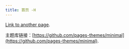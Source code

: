 ```yaml
---
title: 首页 -H
---
```


[Link to another page](./_posts/2025-03-24-my-first-blog.md).

主题库链接：[https://github.com/pages-themes/minimal](https://github.com/pages-themes/minimal).
